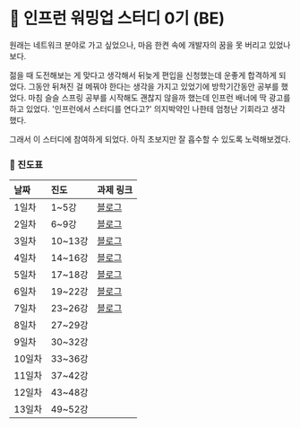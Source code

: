 # 🌱 인프런 워밍업 스터디 0기 (BE)

원래는 네트워크 분야로 가고 싶었으나, 마음 한켠 속에 개발자의 꿈을 못 버리고 있었나보다.

젊을 때 도전해보는 게 맞다고 생각해서 뒤늦게 편입을 신청했는데 운좋게 합격하게 되었다.
그동안 뒤쳐진 걸 메꿔야 한다는 생각을 가지고 있었기에 방학기간동안 공부를 했었다.
마침 슬슬 스프링 공부를 시작해도 괜찮지 않을까 했는데 인프런 배너에 딱 광고를 하고 있었다.
'인프런에서 스터디를 연다고?' 의지박약인 나한테 엄청난 기회라고 생각했다.


그래서 이 스터디에 참여하게 되었다.
아직 초보지만 잘 흡수할 수 있도록 노력해보겠다.


### 📝 진도표
| 날짜   | 진도     | 과제 링크                                                   |
|:-----|:-------|:--------------------------------------------------------|
| 1일차  | 1~5강   | [블로그](https://velog.io/@choon9_h/Java-어노테이션-Annotation) |
| 2일차  | 6~9강   | [블로그](https://velog.io/@choon9_h/2일차-과제-API-만들기)        |
| 3일차  | 10~13강 | [블로그](https://velog.io/@choon9_h/3일차-과제-람다식-익명클래스)      |
| 4일차  | 14~16강 | [블로그](https://velog.io/@choon9_h/4일차-과제-API-개발)         |
| 5일차  | 17~18강 | [블로그](https://velog.io/@choon9_h/5일차-코드-정리)             |
| 6일차  | 19~22강 | [블로그](https://velog.io/@choon9_h/6일차-과제-코드-분리하기)        |
| 7일차  | 23~26강 | [블로그](https://velog.io/@choon9_h/7일차-과제)                                                 |
| 8일차  | 27~29강 |                                                         |
| 9일차  | 30~32강 |                                                         |
| 10일차 | 33~36강 |                                                         |
| 11일차 | 37~42강 |                                                         |
| 12일차 | 43~48강 |                                                         |
| 13일차 | 49~52강 |                                                         |
